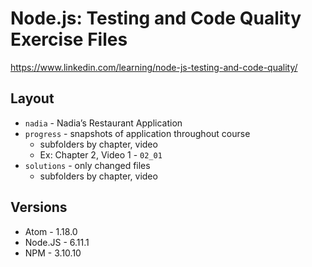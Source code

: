 # Node.js: Testing and Code Quality Exercise Files
https://www.linkedin.com/learning/node-js-testing-and-code-quality/

## Layout

- `nadia` - Nadia’s Restaurant Application
- `progress` - snapshots of application throughout course
    - subfolders by chapter, video
    - Ex: Chapter 2, Video 1 - `02_01`
- `solutions` - only changed files
    - subfolders by chapter, video

## Versions

- Atom - 1.18.0
- Node.JS - 6.11.1
- NPM - 3.10.10
